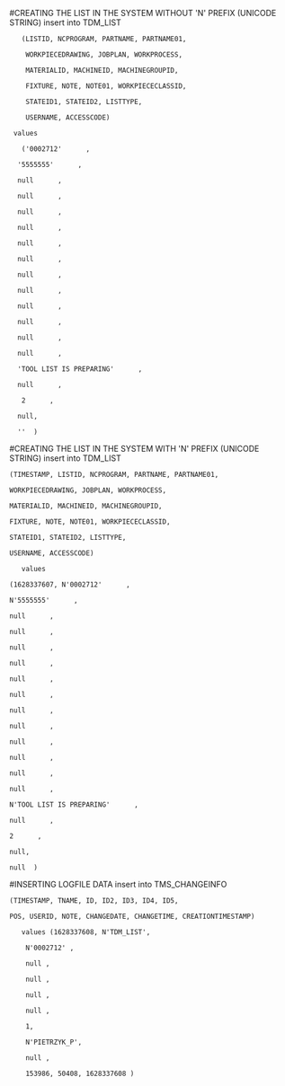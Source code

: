 #CREATING THE LIST IN THE SYSTEM WITHOUT 'N' PREFIX (UNICODE STRING)
       insert into TDM_LIST

       (LISTID, NCPROGRAM, PARTNAME, PARTNAME01, 

        WORKPIECEDRAWING, JOBPLAN, WORKPROCESS, 

        MATERIALID, MACHINEID, MACHINEGROUPID, 

        FIXTURE, NOTE, NOTE01, WORKPIECECLASSID, 

        STATEID1, STATEID2, LISTTYPE, 

        USERNAME, ACCESSCODE)

     values

       ('0002712'      ,

      '5555555'      ,

      null      ,

      null      ,

      null      ,

      null      ,

      null      ,

      null      ,

      null      ,

      null      ,

      null      ,

      null      ,

      null      ,

      null      ,

      'TOOL LIST IS PREPARING'      ,

      null      ,

       2      ,

      null,

      ''  )
#CREATING THE LIST IN THE SYSTEM WITH 'N' PREFIX (UNICODE STRING)
       insert into TDM_LIST

    (TIMESTAMP, LISTID, NCPROGRAM, PARTNAME, PARTNAME01, 

    WORKPIECEDRAWING, JOBPLAN, WORKPROCESS, 

    MATERIALID, MACHINEID, MACHINEGROUPID, 

    FIXTURE, NOTE, NOTE01, WORKPIECECLASSID, 

    STATEID1, STATEID2, LISTTYPE, 

    USERNAME, ACCESSCODE)

       values

    (1628337607, N'0002712'      ,

    N'5555555'      ,

    null      ,

    null      ,

    null      ,

    null      ,

    null      ,

    null      ,

    null      ,

    null      ,

    null      ,

    null      ,

    null      ,

    null      ,

    N'TOOL LIST IS PREPARING'      ,

    null      ,

    2      ,

    null,

    null  )


#INSERTING LOGFILE DATA
       insert into TMS_CHANGEINFO 

    (TIMESTAMP, TNAME, ID, ID2, ID3, ID4, ID5, 

    POS, USERID, NOTE, CHANGEDATE, CHANGETIME, CREATIONTIMESTAMP) 

       values (1628337608, N'TDM_LIST', 

        N'0002712' , 

        null , 

        null , 

        null , 

        null , 

        1, 

        N'PIETRZYK_P', 

        null ,  

        153986, 50408, 1628337608 )
